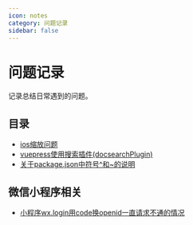 ```yaml
---
icon: notes
category: 问题记录
sidebar: false 
---
```


# 问题记录

记录总结日常遇到的问题。

## 目录

- [ios缩放问题](ios-scale.md)
- [vuepress使用搜索插件(docsearchPlugin)](docsearchPlugin.md)
- [关于package.json中符号^和~的说明](package-sign.md)

## 微信小程序相关
- [小程序wx.login用code换openid一直请求不通的情况](wx-code.md)

